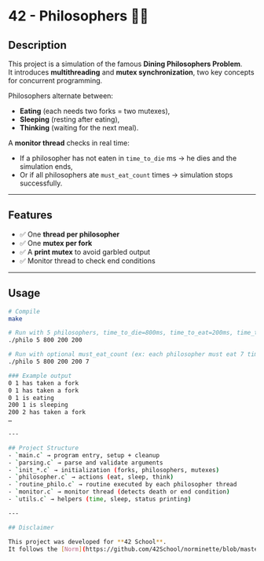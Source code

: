 # 42 - Philosophers 💭🍴

## Description

This project is a simulation of the famous **Dining Philosophers Problem**.  
It introduces **multithreading** and **mutex synchronization**, two key concepts for concurrent programming.  

Philosophers alternate between:
- **Eating** (each needs two forks = two mutexes),
- **Sleeping** (resting after eating),
- **Thinking** (waiting for the next meal).

A **monitor thread** checks in real time:
- If a philosopher has not eaten in `time_to_die` ms → he dies and the simulation ends,
- Or if all philosophers ate `must_eat_count` times → simulation stops successfully.

---

## Features

- ✅ One **thread per philosopher**  
- ✅ One **mutex per fork**  
- ✅ A **print mutex** to avoid garbled output  
- ✅ Monitor thread to check end conditions  

---

## Usage

```bash
# Compile
make

# Run with 5 philosophers, time_to_die=800ms, time_to_eat=200ms, time_to_sleep=200ms
./philo 5 800 200 200

# Run with optional must_eat_count (ex: each philosopher must eat 7 times)
./philo 5 800 200 200 7

### Example output
0 1 has taken a fork
0 1 has taken a fork
0 1 is eating
200 1 is sleeping
200 2 has taken a fork
…

---

## Project Structure
- `main.c` → program entry, setup + cleanup
- `parsing.c` → parse and validate arguments
- `init_*.c` → initialization (forks, philosophers, mutexes)
- `philosopher.c` → actions (eat, sleep, think)
- `routine_philo.c` → routine executed by each philosopher thread
- `monitor.c` → monitor thread (detects death or end condition)
- `utils.c` → helpers (time, sleep, status printing)

---

## Disclaimer

This project was developed for **42 School**.  
It follows the [Norm](https://github.com/42School/norminette/blob/master/pdf/en.norm.pdf).